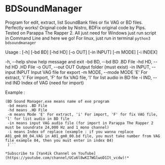 # BDSoundManager
Program for edit, extract, list SoundBank files or fix VAG or BD files.
Perfectly works! Original code by Nistro, BDFix original code by Pips.
Tested on Parappa The Rapper 2. 
All just need for Windows just run script in Command Line and here we go!
For linux, just run in terminal `python3 bdsoundmanager`

Usage : [-h] [-bd BD] [-hd HD] [-o OUT] [-in INPUT] [-m MODE] [-i INDEX]

  -h, --help            show help message and exit
  -bd BD, --bd BD       .BD File
  -hd HD, --hd HD       .HD File
  -o OUT, --out OUT     Output folder (must exist)
  -in INPUT, --input INPUT Input VAG file for export
  -m MODE, --mode MODE  'E' For extract, 'i' For import, 'F' for fix VAG file, 'l' for list audio in BD file
  -i IND, --ind IND     Index of VAG (need for import)
  
  Example : 
  
  ```BD Sound Manager.exe  -bd A01_gm0_00.bd -hd A01_gm0_00.hd -m i -in "A01_gm0_00_00.VAG" -i 00
  (BD Sound Manager.exe means name of exe program
   -bd means .BD File
   -hd means .HD File
   -m means Mode 'E' For extract, 'i' For import, 'F' for fix VAG file, 'l' for list audio in BD file
   -in means input VAG audio file (for import in Parappa The Rapper 2 must be soundrate 24,000 Hz and 1 mono channel)
   -i means Index of replace (example : if you wanna replace A01_gm0_00_04.VAG in A01_gm0_00.bd file, you must take number from VAG file example 04, then you must enter in index 04)
   )```
   
*Subscribe to [Yan4ik Channel on YouTube](https://youtube.com/channel/UCu6l8wKI7WGlwoD1It_vcdw)!*
